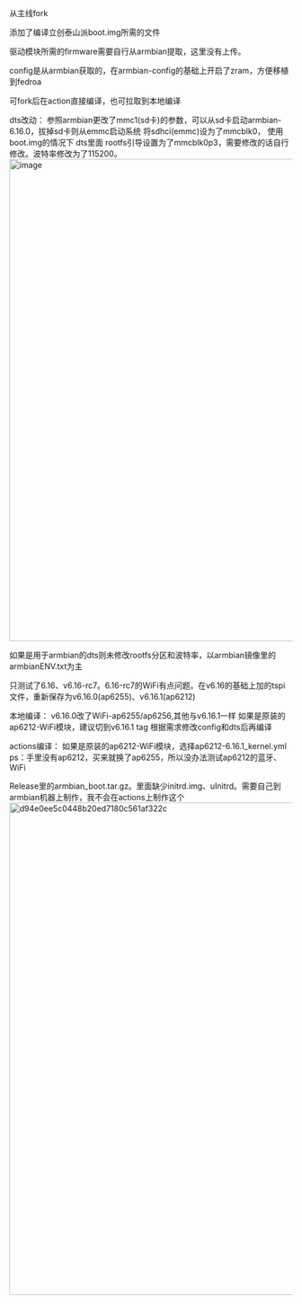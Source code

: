 从主线fork

添加了编译立创泰山派boot.img所需的文件

驱动模块所需的firmware需要自行从armbian提取，这里没有上传。

config是从armbian获取的，在armbian-config的基础上开启了zram，方便移植到fedroa

可fork后在action直接编译，也可拉取到本地编译

dts改动：
参照armbian更改了mmc1(sd卡)的参数，可以从sd卡启动armbian-6.16.0，拔掉sd卡则从emmc启动系统
将sdhci(emmc)设为了mmcblk0， 使用boot.img的情况下  dts里面  rootfs引导设置为了mmcblk0p3，需要修改的话自行修改。波特率修改为了115200。
<img width="1497" height="858" alt="image" src="https://github.com/user-attachments/assets/1c937dcc-557b-4758-a3c3-8cd348dc8e42" />

如果是用于armbian的dts则未修改rootfs分区和波特率，以armbian镜像里的armbianENV.txt为主


只测试了6.16、v6.16-rc7。6.16-rc7的WiFi有点问题。在v6.16的基础上加的tspi文件，重新保存为v6.16.0(ap6255)、v6.16.1(ap6212)


本地编译：
v6.16.0改了WiFi-ap6255/ap6256,其他与v6.16.1一样
如果是原装的ap6212-WiFi模块，建议切到v6.16.1 tag 根据需求修改config和dts后再编译


actions编译：
如果是原装的ap6212-WiFi模块，选择ap6212-6.16.1_kernel.yml  
ps：手里没有ap6212，买来就换了ap6255，所以没办法测试ap6212的蓝牙、WiFi

Release里的armbian_boot.tar.gz。里面缺少initrd.img、uInitrd。需要自己到armbian机器上制作，我不会在actions上制作这个
<img width="1239" height="876" alt="d94e0ee5c0448b20ed7180c561af322c" src="https://github.com/user-attachments/assets/4c9fdd7e-b69f-4fe7-bea9-32206f17d8bc" />


